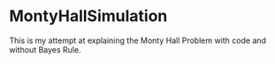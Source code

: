 # MontyHallSimulation
This is my attempt at explaining the Monty Hall Problem with code and without Bayes Rule.
